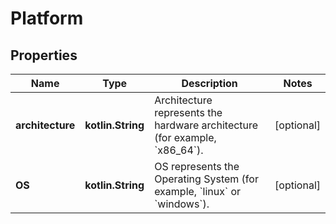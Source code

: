 
# Platform

## Properties
Name | Type | Description | Notes
------------ | ------------- | ------------- | -------------
**architecture** | **kotlin.String** | Architecture represents the hardware architecture (for example, &#x60;x86_64&#x60;).  |  [optional]
**OS** | **kotlin.String** | OS represents the Operating System (for example, &#x60;linux&#x60; or &#x60;windows&#x60;).  |  [optional]



